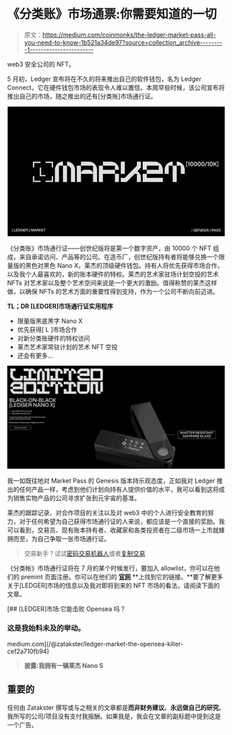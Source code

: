 # 《分类账》市场通票:你需要知道的一切

> 原文：<https://medium.com/coinmonks/the-ledger-market-pass-all-you-need-to-know-1b521a34de97?source=collection_archive---------1----------------------->

web3 安全公司的 NFT。

5 月初，Ledger 宣布将在不久的将来推出自己的软件钱包，名为 Ledger Connect，它在硬件钱包市场的表现令人难以置信。本周早些时候，该公司宣布将推出自己的市场，随之推出的还有[分类账]市场通行证。

![](img/30c13a41bc8cd354a8006894bef145af.png)

《分类账》市场通行证——创世纪版将是第一个数字资产，由 10000 个 NFT 组成，来自承诺访问、产品等的公司。在造币厂，创世纪版持有者将能够兑换一个限量版的黑色对黑色 Nano X，莱杰的顶级硬件钱包。持有人将优先获得市场合作，以及我个人最喜欢的，新的账本硬件的特权。莱杰的艺术家驻场计划空投的艺术 NFTs 对艺术家以及整个艺术空间来说是一个更大的激励。值得称赞的莱杰这样做，以确保 NFTs 的艺术方面的重要性得到支持，作为一个公司不断向前迈进。

**TL；DR [LEDGER]市场通行证实用程序**

*   限量版黑底黑字 Nano X
*   优先获得[ L ]市场合作
*   对新分类账硬件的特权访问
*   莱杰艺术家常驻计划的艺术 NFT 空投
*   还会有更多…

![](img/6922aec374003492beb3aac84a45c9a5.png)

我一如既往地对 Market Pass 的 Genesis 版本持乐观态度，正如我对 Ledger 推出的任何产品一样，考虑到他们计划向持有人提供价值的水平，我可以看到这将成为销售实物产品的公司寻求扩张到元宇宙的基准。

莱杰的跟踪记录、对合作项目的关注以及对 web3 中的个人进行安全教育的努力，对于任何希望为自己获得市场通行证的人来说，都应该是一个直接的奖励。我可以看到，交易员、现有账本持有者、收藏家和各类投资者在二级市场一上市就蜂拥而至，为自己争取一张市场通行证。

> 交易新手？试试[密码交易机器人](/coinmonks/crypto-trading-bot-c2ffce8acb2a)或者[复制交易](/coinmonks/top-10-crypto-copy-trading-platforms-for-beginners-d0c37c7d698c)

《分类帐》市场通行证将在 7 月的某个时候发行，要加入 allowlist，你可以在他们的 premint 页面注册。你可以在他们的 [**官网**](https://market.ledger.com/) **上找到它的链接。**要了解更多关于[LEDGER]市场的信息以及我对即将到来的 NFT 市场的看法，请阅读下面的文章。

[](/@zatakster/ledger-market-the-opensea-killer-cef2a710fb94) [## [LEDGER]市场:它能击败 Opensea 吗？

### 这是我始料未及的举动。

medium.com](/@zatakster/ledger-market-the-opensea-killer-cef2a710fb94) 

> **披露:我拥有一辆莱杰 Nano S**

## 重要的

任何由 Zatakster 撰写或与之相关的文章都是**而非财务建议**。**永远做自己的研究**。我所写的公司/项目没有支付我报酬。如果我是，我会在文章的副标题中提到这是一个广告。